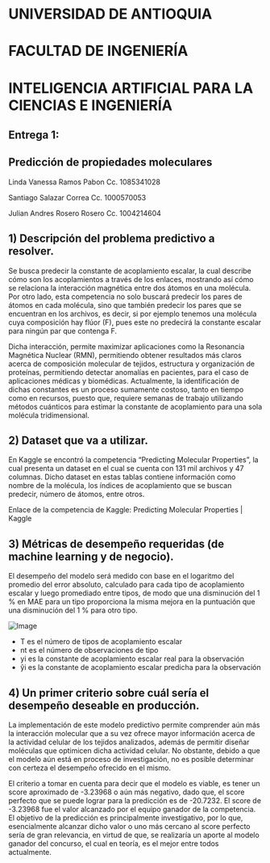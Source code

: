 # UNIVERSIDAD DE ANTIOQUIA
# FACULTAD DE INGENIERÍA
# INTELIGENCIA ARTIFICIAL PARA LA CIENCIAS E INGENIERÍA





## Entrega 1:

## Predicción de propiedades moleculares






Linda Vanessa Ramos Pabon 
Cc. 1085341028

Santiago Salazar Correa
Cc. 1000570053

Julian Andres Rosero Rosero
Cc. 1004214604


## 1) Descripción del problema predictivo a resolver.

Se busca predecir la constante de acoplamiento escalar, la cual describe cómo son los acoplamientos a través de los enlaces, mostrando así cómo se relaciona la interacción magnética entre dos átomos en una molécula. Por otro lado, esta competencia no solo buscará predecir los pares de átomos en cada molécula, sino que también predecir los pares que se encuentran en los archivos, es decir, si por ejemplo tenemos una molécula cuya composición hay flúor (F), pues este no predecirá la constante escalar para ningún par que contenga F.

Dicha interacción, permite maximizar aplicaciones como la Resonancia Magnética Nuclear (RMN), permitiendo obtener resultados más claros acerca de composición molecular de tejidos, estructura y organización de proteínas, permitiendo detectar anomalías en pacientes, para el caso de aplicaciones médicas y biomédicas.
Actualmente, la identificación de dichas constantes es un proceso sumamente costoso, tanto en tiempo como en recursos, puesto que, requiere semanas de trabajo utilizando métodos cuánticos para estimar la constante de acoplamiento para una sola molécula tridimensional.


## 2) Dataset que va a utilizar.

En Kaggle se encontró la competencia “Predicting Molecular Properties”, la cual presenta un dataset en el cual se cuenta con 131 mil archivos y 47 columnas. Dicho dataset en estas tablas contiene información como nombre de la molécula, los índices de acoplamiento que se buscan predecir, número de átomos, entre otros.

Enlace de la competencia de Kaggle: Predicting Molecular Properties | Kaggle

 
## 3) Métricas de desempeño requeridas (de machine learning y de negocio).

El desempeño del modelo será medido con base en el logaritmo del promedio del error absoluto, calculado para cada tipo de acoplamiento escalar y luego promediado entre tipos, de modo que una disminución del 1 % en MAE para un tipo proporciona la misma mejora en la puntuación que una disminución del 1 % para otro tipo.

![Image](https://user-images.githubusercontent.com/126600000/222940644-4f42162e-9370-4ac3-88c7-32106b5ba463.png)

* T es el número de tipos de acoplamiento escalar
* nt es el número de observaciones de tipo
* yi es la constante de acoplamiento escalar real para la observación
* ŷi es la constante de acoplamiento escalar predicha para la observación



## 4) Un primer criterio sobre cuál sería el desempeño deseable en producción.

La implementación de este modelo predictivo permite comprender aún más la interacción molecular que a su vez ofrece mayor información acerca de la actividad celular de los tejidos analizados, además de permitir diseñar moléculas que optimicen dicha actividad celular. No obstante, debido a que el modelo aún está en proceso de investigación, no es posible determinar con certeza el desempeño ofrecido en el mismo.

El criterio a tomar en cuenta para decir que el modelo es viable, es tener un score aproximado de -3.23968 o aún más negativo, dado que, el score perfecto que se puede lograr para la predicción es de -20.7232. El score de -3.23968 fue el valor alcanzado por el equipo ganador de la competencia. El objetivo de la predicción es principalmente investigativo, por lo que, esencialmente alcanzar dicho valor o uno más cercano al score perfecto sería de gran relevancia, en virtud de que, se realizaría un aporte al modelo ganador del concurso, el cual en teoría, es el mejor entre todos actualmente. 
